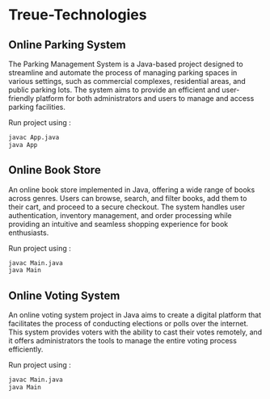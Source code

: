 # Treue-Technologies

## Online Parking System
The Parking Management System is a Java-based project designed to streamline and automate the process of managing parking spaces in various settings, such as commercial complexes, residential areas, and public parking lots. The system aims to provide an efficient and user-friendly platform for both administrators and users to manage and access parking facilities.

Run project using : 

```bash
javac App.java
java App
```


## Online Book Store
An online book store implemented in Java, offering a wide range of books across genres. Users can browse, search, and filter books, add them to their cart, and proceed to a secure checkout. The system handles user authentication, inventory management, and order processing while providing an intuitive and seamless shopping experience for book enthusiasts.

Run project using : 

```bash
javac Main.java
java Main
```

## Online Voting System
An online voting system project in Java aims to create a digital platform that facilitates the process of conducting elections or polls over the internet. This system provides voters with the ability to cast their votes remotely, and it offers administrators the tools to manage the entire voting process efficiently.

Run project using : 

```bash
javac Main.java
java Main
```
